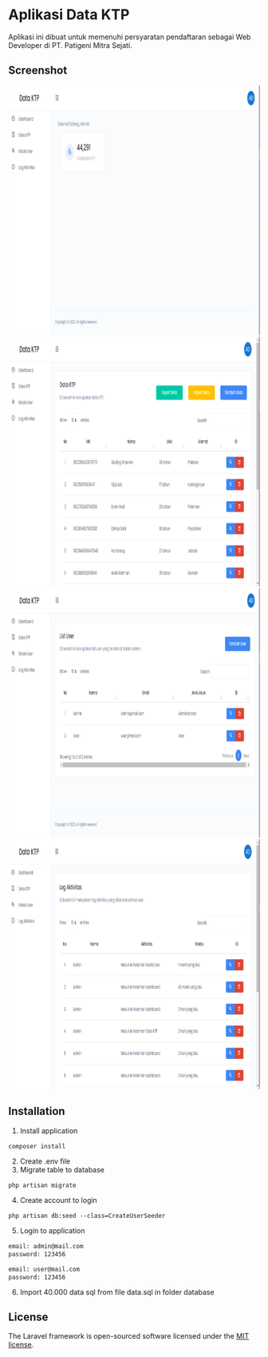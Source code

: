 # Aplikasi Data KTP

Aplikasi ini dibuat untuk memenuhi persyaratan pendaftaran sebagai Web Developer di PT. Patigeni Mitra Sejati.
<br>

## Screenshot
<img src = "img/1.png" width ="1000" height="500" />
<img src = "img/4.png" width ="1000" height="500" />
<img src = "img/2.png" width ="1000" height="500" />
<img src = "img/3.png" width ="1000" height="500" />

## Installation
1. Install application
```
composer install
```

2. Create .env file
3. Migrate table to database
```
php artisan migrate
```

4. Create account to login
```
php artisan db:seed --class=CreateUserSeeder
```

5. Login to application
```
email: admin@mail.com
password: 123456
```
```
email: user@mail.com
password: 123456
```
6. Import 40.000 data sql from file data.sql in folder database

## License

The Laravel framework is open-sourced software licensed under the [MIT license](https://opensource.org/licenses/MIT).

